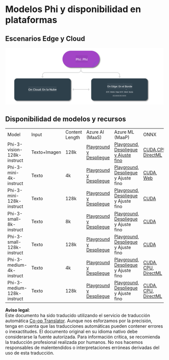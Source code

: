 <!--
CO_OP_TRANSLATOR_METADATA:
{
  "original_hash": "777aa0ff38fceecc29a00834f2f7a2f0",
  "translation_date": "2025-07-16T17:55:58+00:00",
  "source_file": "md/01.Introduction/01/01.Edgeandcloud.md",
  "language_code": "es"
}
-->
# Modelos Phi y disponibilidad en plataformas

## Escenarios Edge y Cloud

![EdgeCloud](../../../../../translated_images/01.phiedgecloud.8bf97c622feae80b00fd3ae03fb6cdacfc4f26d0e1a1dcfa4e278abbb8ac22e2.es.png)

## Disponibilidad de modelos y recursos

| | | | | | | | | |
|-|-|-|-|-|-|-|-|-|
|Model|Input|Content Length|Azure AI (MaaS)|Azure ML (MaaP)|ONNX|Hugging Face|Ollama|Nvidia NIM|
|Phi-3-vision-128k-instruct|Texto+Imagen|128k|[Playground y Despliegue](https://ai.azure.com/explore/models/Phi-3-vision-128k-instruct/version/2/registry/azureml)|[Playground, Despliegue y Ajuste fino](https://ml.azure.com/registries/azureml/models/Phi-3-vision-128k-instruct/version/2)|[CUDA](https://huggingface.co/microsoft/Phi-3-vision-128k-instruct-onnx-cuda/tree/main),[CPU](https://huggingface.co/microsoft/Phi-3-vision-128k-instruct-onnx-cpu/tree/main), [DirectML](https://huggingface.co/microsoft/Phi-3-vision-128k-instruct-onnx-directml/tree/main)|[Descargar](https://huggingface.co/microsoft/Phi-3-vision-128k-instruct)|-NA-|[NIM APIs](https://build.nvidia.com/microsoft/phi-3-vision-128k-instruct)|
|Phi-3-mini-4k-instruct|Texto|4k|[Playground y Despliegue](https://aka.ms/phi3-mini-4k-azure-ml)|[Playground, Despliegue](https://aka.ms/phi3-mini-4k-azure-ml) y Ajuste fino|[CUDA](https://huggingface.co/microsoft/Phi-3-mini-4k-instruct-onnx), [Web](https://huggingface.co/microsoft/Phi-3-mini-4k-instruct-onnx)|[Playground y Descargar](https://huggingface.co/chat/models/microsoft/Phi-3-mini-4k-instruct)|[GGUF](https://huggingface.co/microsoft/Phi-3-mini-4k-instruct-gguf)|[NIM APIs](https://build.nvidia.com/microsoft/phi-3-mini-4k)|
|Phi-3-mini-128k-instruct|Texto|128k|[Playground y Despliegue](https://ai.azure.com/explore/models/Phi-3-mini-128k-instruct/version/9/registry/azureml)|[Playground, Despliegue](https://ai.azure.com/explore/models/Phi-3-mini-128k-instruct/version/9/registry/azureml) y Ajuste fino|[CUDA](https://huggingface.co/microsoft/Phi-3-mini-128k-instruct-onnx)|[Descargar](https://huggingface.co/microsoft/Phi-3-mini-128k-instruct-onnx)|-NA-|[NIM APIs](https://build.nvidia.com/microsoft/phi-3-mini)|
|Phi-3-small-8k-instruct|Texto|8k|[Playground y Despliegue](https://ml.azure.com/registries/azureml/models/Phi-3-small-8k-instruct/version/2)|[Playground, Despliegue](https://ai.azure.com/explore/models/Phi-3-small-8k-instruct/version/2/registry/azureml) y Ajuste fino|[CUDA](https://huggingface.co/microsoft/Phi-3-small-8k-instruct-onnx-cuda)|[Descargar](https://huggingface.co/microsoft/Phi-3-small-8k-instruct-onnx-cuda)|-NA-|[NIM APIs](https://build.nvidia.com/microsoft/phi-3-small-8k-instruct?docker=false)|
|Phi-3-small-128k-instruct|Texto|128k|[Playground y Despliegue](https://ai.azure.com/explore/models/Phi-3-small-128k-instruct/version/2/registry/azureml)|[Playground, Despliegue](https://ml.azure.com/registries/azureml/models/Phi-3-small-128k-instruct/version/2) y Ajuste fino|[CUDA](https://huggingface.co/microsoft/Phi-3-medium-128k-instruct-onnx-cuda)|[Descargar](https://huggingface.co/microsoft/Phi-3-small-128k-instruct)|-NA-|[NIM APIs](https://build.nvidia.com/microsoft/phi-3-small-128k-instruct?docker=false)|
|Phi-3-medium-4k-instruct|Texto|4k|[Playground y Despliegue](https://huggingface.co/microsoft/Phi-3-medium-4k-instruct)|[Playground, Despliegue](https://ml.azure.com/registries/azureml/models/Phi-3-medium-4k-instruct/version/2) y Ajuste fino|[CUDA](https://huggingface.co/microsoft/Phi-3-medium-4k-instruct-onnx-cuda/tree/main), [CPU](https://huggingface.co/microsoft/Phi-3-medium-4k-instruct-onnx-cpu/tree/main), [DirectML](https://huggingface.co/microsoft/Phi-3-medium-4k-instruct-onnx-directml/tree/main)|[Descargar](https://huggingface.co/microsoft/Phi-3-medium-4k-instruct)|-NA-|[NIM APIs](https://build.nvidia.com/microsoft/phi-3-medium-4k-instruct?docker=false)|
|Phi-3-medium-128k-instruct|Texto|128k|[Playground y Despliegue](https://ai.azure.com/explore/models/Phi-3-medium-128k-instruct/version/2)|[Playground, Despliegue](https://ml.azure.com/registries/azureml/models/Phi-3-medium-128k-instruct/version/2) y Ajuste fino|[CUDA](https://huggingface.co/microsoft/Phi-3-medium-128k-instruct-onnx-cuda/tree/main), [CPU](https://huggingface.co/microsoft/Phi-3-medium-128k-instruct-onnx-cpu/tree/main), [DirectML](https://huggingface.co/microsoft/Phi-3-medium-128k-instruct-onnx-directml/tree/main)|[Descargar](https://huggingface.co/microsoft/Phi-3-medium-128k-instruct)|-NA-|-NA-|

**Aviso legal**:  
Este documento ha sido traducido utilizando el servicio de traducción automática [Co-op Translator](https://github.com/Azure/co-op-translator). Aunque nos esforzamos por la precisión, tenga en cuenta que las traducciones automáticas pueden contener errores o inexactitudes. El documento original en su idioma nativo debe considerarse la fuente autorizada. Para información crítica, se recomienda la traducción profesional realizada por humanos. No nos hacemos responsables de malentendidos o interpretaciones erróneas derivadas del uso de esta traducción.